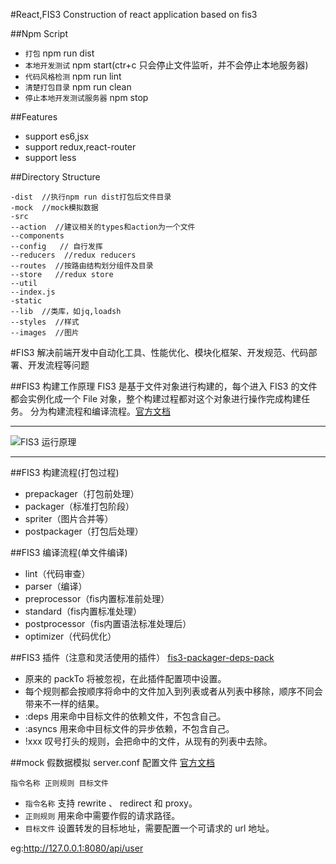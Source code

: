 #React,FIS3
Construction of react application based on fis3

##Npm Script
- `打包` npm run dist
- `本地开发测试` npm start(ctr+c 只会停止文件监听，并不会停止本地服务器)
- `代码风格检测` npm run lint
- `清楚打包目录` npm run clean
- `停止本地开发测试服务器` npm stop


##Features

- support es6,jsx
- support redux,react-router
- support less

##Directory Structure

```
-dist  //执行npm run dist打包后文件目录
-mock  //mock模拟数据
-src
--action  //建议相关的types和action为一个文件
--components
--config   // 自行发挥
--reducers  //redux reducers
--routes  //按路由结构划分组件及目录
--store   //redux store
--util
--index.js
-static
--lib  //类库，如jq,loadsh
--styles  //样式
--images  //图片
```

#FIS3
解决前端开发中自动化工具、性能优化、模块化框架、开发规范、代码部署、开发流程等问题

##FIS3 构建工作原理
FIS3 是基于文件对象进行构建的，每个进入 FIS3 的文件都会实例化成一个 File 对象，整个构建过程都对这个对象进行操作完成构建任务。
分为构建流程和编译流程。[官方文档](http://fis.baidu.com/fis3/docs/build.html#%E6%9E%84%E5%BB%BA%E6%B5%81%E7%A8%8B)

---
![FIS3 运行原理](https://raw.githubusercontent.com/fex-team/fis3/master/doc/docs/api/img/fis-compile-flow.png)

---

##FIS3 构建流程(打包过程)
- prepackager（打包前处理）
- packager（标准打包阶段）
- spriter（图片合并等）
- postpackager（打包后处理）

##FIS3 编译流程(单文件编译)
- lint（代码审查）
- parser（编译）
- preprocessor（fis内置标准前处理）
- standard（fis内置标准处理）
- postprocessor（fis内置语法标准处理后）
- optimizer（代码优化）

##FIS3 插件（注意和灵活使用的插件）
[fis3-packager-deps-pack](https://github.com/fex-team/fis3-packager-deps-pack)

- 原来的 packTo 将被忽视，在此插件配置项中设置。
- 每个规则都会按顺序将命中的文件加入到列表或者从列表中移除，顺序不同会带来不一样的结果。
- :deps 用来命中目标文件的依赖文件，不包含自己。
- :asyncs 用来命中目标文件的异步依赖，不包含自己。
- !xxx 叹号打头的规则，会把命中的文件，从现有的列表中去除。


##mock 假数据模拟
server.conf 配置文件 [官方文档](http://fis.baidu.com/fis3/docs/node-mock.html)

```
指令名称 正则规则 目标文件
```

- `指令名称` 支持 rewrite 、 redirect 和 proxy。
- `正则规则` 用来命中需要作假的请求路径。
- `目标文件` 设置转发的目标地址，需要配置一个可请求的 url 地址。

eg:http://127.0.0.1:8080/api/user
